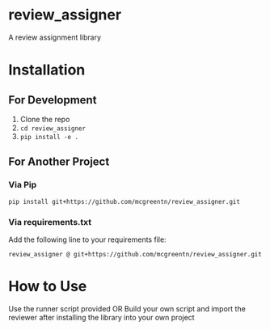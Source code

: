 # review_assigner
A review assignment library

# Installation
## For Development
1. Clone the repo
2. ```cd review_assigner```
3. ```pip install -e .```

## For Another Project

### Via Pip
```pip install git+https://github.com/mcgreentn/review_assigner.git```

### Via requirements.txt
Add the following line to your requirements file:

```review_assigner @ git+https://github.com/mcgreentn/review_assigner.git```

# How to Use
Use the runner script provided 
OR
Build your own script and import the reviewer after installing the library into your own project
